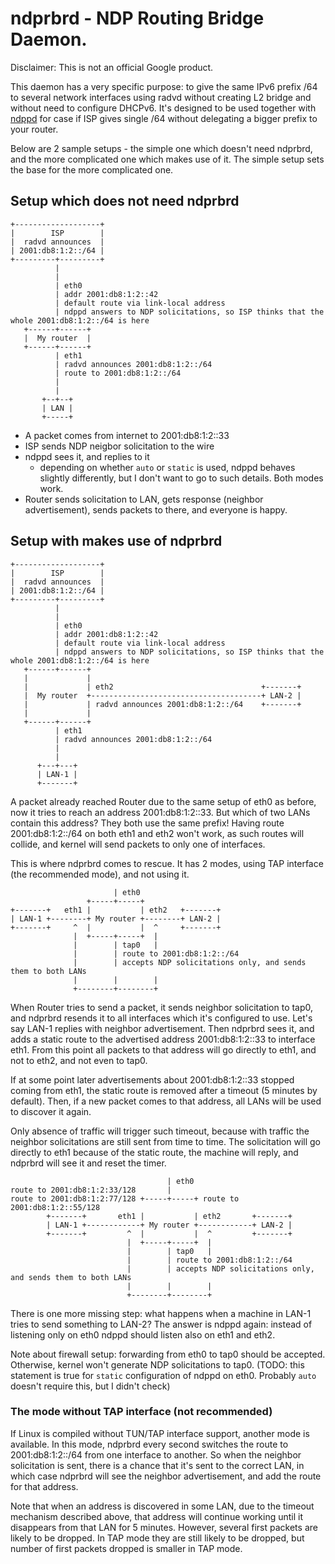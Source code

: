 # ndprbrd - NDP Routing Bridge Daemon.

Disclaimer: This is not an official Google product.

This daemon has a very specific purpose: to give the same IPv6 prefix /64 to several network interfaces using radvd without creating L2 bridge and without need to configure DHCPv6.
It's designed to be used together with [ndppd](https://github.com/DanielAdolfsson/ndppd) for case if ISP gives single /64 without delegating a bigger prefix to your router.

Below are 2 sample setups - the simple one which doesn't need ndprbrd, and the more complicated one which makes use of it.
The simple setup sets the base for the more complicated one.

## Setup which does not need ndprbrd

```
+-------------------+
|        ISP        |
|  radvd announces  |
| 2001:db8:1:2::/64 |
+---------+---------+
          |
          |
          | eth0
          | addr 2001:db8:1:2::42
          | default route via link-local address
          | ndppd answers to NDP solicitations, so ISP thinks that the whole 2001:db8:1:2::/64 is here
   +------+------+
   |  My router  |
   +------+------+
          | eth1
          | radvd announces 2001:db8:1:2::/64
          | route to 2001:db8:1:2::/64
          |
          |
       +--+--+
       | LAN |
       +-----+
```
* A packet comes from internet to 2001:db8:1:2::33
* ISP sends NDP neigbor solicitation to the wire
* ndppd sees it, and replies to it
  * depending on whether `auto` or `static` is used, ndppd behaves slightly differently, but I don't want to go to such details. Both modes work.
* Router sends solicitation to LAN, gets response (neighbor advertisement), sends packets to there, and everyone is happy.

## Setup with makes use of ndprbrd

```
+-------------------+
|        ISP        |
|  radvd announces  |
| 2001:db8:1:2::/64 |
+---------+---------+
          |
          |
          | eth0
          | addr 2001:db8:1:2::42
          | default route via link-local address
          | ndppd answers to NDP solicitations, so ISP thinks that the whole 2001:db8:1:2::/64 is here
   +------+------+
   |             |
   |             | eth2                                 +-------+
   |  My router  +--------------------------------------+ LAN-2 |
   |             | radvd announces 2001:db8:1:2::/64    +-------+
   |             |
   +------+------+
          | eth1
          | radvd announces 2001:db8:1:2::/64
          |
          |
      +---+---+
      | LAN-1 |
      +-------+
```

A packet already reached Router due to the same setup of eth0 as before, now it tries to reach an address 2001:db8:1:2::33.
But which of two LANs contain this address? They both use the same prefix!
Having route 2001:db8:1:2::/64 on both eth1 and eth2 won't work, as such routes will collide, and kernel will send packets to only one of interfaces.

This is where ndprbrd comes to rescue. It has 2 modes, using TAP interface (the recommended mode), and not using it.

```
                       | eth0
                 +-----+-----+
+-------+   eth1 |           | eth2   +-------+
| LAN-1 +--------+ My router +--------+ LAN-2 |
+-------+     ^  |           |  ^     +-------+
              |  +-----+-----+  |
              |        | tap0   |
              |        | route to 2001:db8:1:2::/64
              |        | accepts NDP solicitations only, and sends them to both LANs
              |        |        |
              +--------+--------+
```
When Router tries to send a packet, it sends neighbor solicitation to tap0, and ndprbrd resends it to all interfaces which it's configured to use.
Let's say LAN-1 replies with neighbor advertisement. Then ndprbrd sees it, and adds a static route to the advertised address 2001:db8:1:2::33 to interface eth1.
From this point all packets to that address will go directly to eth1, and not to eth2, and not even to tap0.

If at some point later advertisements about 2001:db8:1:2::33 stopped coming from eth1, the static route is removed after a timeout (5 minutes by default).
Then, if a new packet comes to that address, all LANs will be used to discover it again.

Only absence of traffic will trigger such timeout, because with traffic the neighbor solicitations are still sent from time to time.
The solicitation will go directly to eth1 because of the static route, the machine will reply, and ndprbrd will see it and reset the timer.

```
                                   | eth0
route to 2001:db8:1:2:33/128       |
route to 2001:db8:1:2:77/128 +-----+-----+ route to 2001:db8:1:2::55/128
        +-------+       eth1 |           | eth2       +-------+
        | LAN-1 +------------+ My router +------------+ LAN-2 |
        +-------+         ^  |           |  ^         +-------+
                          |  +-----+-----+  |
                          |        | tap0   |
                          |        | route to 2001:db8:1:2::/64
                          |        | accepts NDP solicitations only, and sends them to both LANs
                          |        |        |
                          +--------+--------+
```

There is one more missing step: what happens when a machine in LAN-1 tries to send something to LAN-2?
The answer is ndppd again: instead of listening only on eth0 ndppd should listen also on eth1 and eth2.

Note about firewall setup: forwarding from eth0 to tap0 should be accepted.
Otherwise, kernel won't generate NDP solicitations to tap0.
(TODO: this statement is true for `static` configuration of ndppd on eth0. Probably `auto` doesn't require this, but I didn't check)

### The mode without TAP interface (not recommended)

If Linux is compiled without TUN/TAP interface support, another mode is available.
In this mode, ndprbrd every second switches the route to 2001:db8:1:2::/64 from one interface to another.
So when the neighbor solicitation is sent, there is a chance that it's sent to the correct LAN, in which case ndprbrd will see the neighbor advertisement, and add the route for that address.

Note that when an address is discovered in some LAN, due to the timeout mechanism described above, that address will continue working until it disappears from that LAN for 5 minutes.
However, several first packets are likely to be dropped.
In TAP mode they are still likely to be dropped, but number of first packets dropped is smaller in TAP mode.
